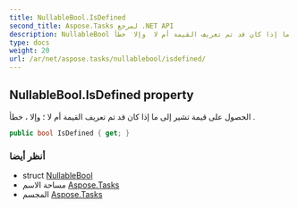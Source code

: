 ```yaml
---
title: NullableBool.IsDefined
second_title: Aspose.Tasks لمرجع .NET API
description: NullableBool ملكية. الحصول على قيمة تشير إلى ما إذا كان قد تم تعريف القيمة أم لا  وإلا  خطأ .
type: docs
weight: 20
url: /ar/net/aspose.tasks/nullablebool/isdefined/
---
```

## NullableBool.IsDefined property

الحصول على قيمة تشير إلى ما إذا كان قد تم تعريف القيمة أم لا ؛ وإلا ، خطأ .

```csharp
public bool IsDefined { get; }
```

### أنظر أيضا

* struct [NullableBool](../)
* مساحة الاسم [Aspose.Tasks](../../nullablebool/)
* المجسم [Aspose.Tasks](../../../)


